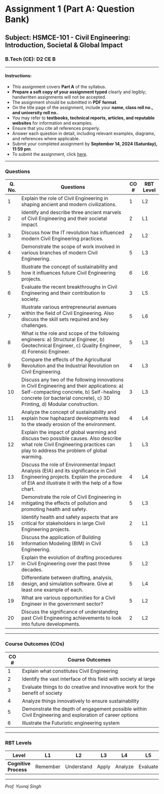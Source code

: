 # Assignment 1 (Part A: Question Bank)

## Subject: HSMCE-101 - Civil Engineering: Introduction, Societal & Global Impact
### B.Tech (CE): D2 CE B

---

#### Instructions:
- This assignment covers **Part A** of the syllabus.
- **Prepare a soft copy of your assignment typed** clearly and legibly; handwritten assignments will not be accepted.
- The assignment should be submitted in **PDF format**.
- On the title page of the assignment, include your **name, class roll no., and university roll no.**.
- You may refer to **textbooks, technical reports, articles, and reputable websites** for information and examples.
- Ensure that you cite all references properly.
- Answer each question in detail, including relevant examples, diagrams, and references where applicable.
- Submit your completed assignment by **September 14, 2024 (Saturday), 11:59 pm**.
- To submit the assignment, click [here](https://guru.gndec.ac.in/guru/mod/assign/view.php?id=785&forceview=1).
  
---

### Questions

| **Q. No.** | **Questions**                                                                                           | **CO #** | **RBT Level** |
|------------|----------------------------------------------------------------------------------------------------------|----------|---------------|
| 1          | Explain the role of Civil Engineering in shaping ancient and modern civilizations.                         | 1        | L2            |
| 2          | Identify and describe three ancient marvels of Civil Engineering and their societal impact.                | 2        | L1            |
| 3          | Discuss how the IT revolution has influenced modern Civil Engineering practices.                           | 2        | L2            |
| 4          | Demonstrate the scope of work involved in various branches of modern Civil Engineering.                    | 5        | L3            |
| 5          | Illustrate the concept of sustainability and how it influences future Civil Engineering projects.           | 6        | L6            |
| 6          | Evaluate the recent breakthroughs in Civil Engineering and their contribution to society.                  | 3        | L5            |
| 7          | Illustrate various entrepreneurial avenues within the field of Civil Engineering. Also discuss the skill sets required and key challenges. | 5        | L6            |
| 8          | What is the role and scope of the following engineers: a) Structural Engineer, b) Geotechnical Engineer, c) Quality Engineer, d) Forensic Engineer. | 5        | L3            |
| 9          | Compare the effects of the Agricultural Revolution and the Industrial Revolution on Civil Engineering.      | 4        | L3            |
| 10         | Discuss any two of the following innovations in Civil Engineering and their applications: a) Self-compacting concrete, b) Self-healing concrete (or bacterial concrete), c) 3D Printing, d) Modular construction. | 3        | L3            |
| 11         | Analyze the concept of sustainability and explain how haphazard developments lead to the steady erosion of the environment. | 4        | L4            |
| 12         | Explain the impact of global warming and discuss two possible causes. Also describe what role Civil Engineering practices can play to address the problem of global warming. | 1        | L3            |
| 13         | Discuss the role of Environmental Impact Analysis (EIA) and its significance in Civil Engineering projects. Explain the procedure of EIA and illustrate it with the help of a flow chart. | 4        | L4            |
| 14         | Demonstrate the role of Civil Engineering in mitigating the effects of pollution and promoting health and safety. | 5        | L3            |
| 15         | Identify health and safety aspects that are critical for stakeholders in large Civil Engineering projects.  | 2        | L1            |
| 16         | Discuss the application of Building Information Modeling (BIM) in Civil Engineering.                        | 5        | L3            |
| 17         | Explain the evolution of drafting procedures in Civil Engineering over the past three decades.              | 5        | L2            |
| 18         | Differentiate between drafting, analysis, design, and simulation software. Give at least one example of each. | 5        | L4            |
| 19         | What are various opportunities for a Civil Engineer in the government sector?                               | 5        | L2            |
| 20         | Discuss the significance of understanding past Civil Engineering achievements to look into future developments. | 2        | L2            |


---

### Course Outcomes (COs)

| **CO #** | **Course Outcomes**                                                                                     |
|----------|---------------------------------------------------------------------------------------------------------|
| 1        | Explain what constitutes Civil Engineering                                                               |
| 2        | Identify the vast interface of this field with society at large                                           |
| 3        | Evaluate things to do creative and innovative work for the benefit of society                             |
| 4        | Analyze things innovatively to ensure sustainability                                                     |
| 5        | Demonstrate the depth of engagement possible within Civil Engineering and exploration of career options   |
| 6        | Illustrate the Futuristic engineering system                                                             |

---

### RBT Levels

| **Level**            | L1       | L2         | L3      | L4      | L5      | L6      |
|----------------------|----------|------------|---------|---------|---------|---------|
| **Cognitive Process** | Remember | Understand | Apply   | Analyze | Evaluate| Create  |


----
*Prof. Yuvraj Singh*
